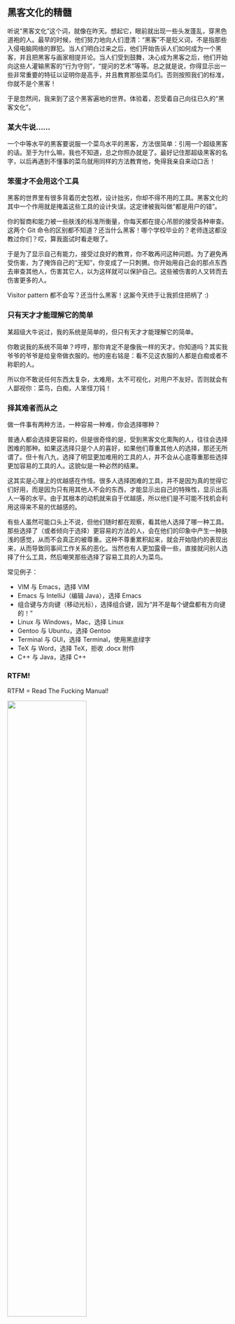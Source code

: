 <div class="inner">
<h2>黑客文化的精髓</h2>
<p>听说“黑客文化”这个词，就像在昨天。想起它，眼前就出现一些头发蓬乱，穿黑色道袍的人。最早的时候，他们努力地向人们澄清：“黑客”不是贬义词，不是指那些入侵电脑网络的罪犯。当人们明白过来之后，他们开始告诉人们如何成为一个黑客，并且把黑客与画家相提并论。当人们受到鼓舞，决心成为黑客之后，他们开始向这些人灌输黑客的“行为守则”，“提问的艺术”等等。总之就是说，你得显示出一些非常重要的特征以证明你是高手，并且教育那些菜鸟们。否则按照我们的标准，你就不是个黑客！</p>
<p>于是忽然间，我来到了这个黑客遍地的世界。体验着，忍受着自己向往已久的“黑客文化”。</p>
<h3 id="某大牛说">某大牛说……</h3>
<p>一个中等水平的黑客要说服一个菜鸟水平的黑客，方法很简单：引用一个超级黑客的话。至于为什么嘛，我也不知道，总之你照办就是了。最好记住那超级黑客的名字，以后再遇到不懂事的菜鸟就用同样的方法教育他，免得我亲自来动口舌！</p>
<h3 id="笨蛋才不会用这个工具">笨蛋才不会用这个工具</h3>
<p>黑客的世界里有很多背着历史包袱，设计拙劣，你却不得不用的工具。黑客文化的其中一个作用就是掩盖这些工具的设计失误。这定律被我叫做“都是用户的错”。</p>
<p>你的智商和能力被一些肤浅的标准所衡量，你每天都在提心吊胆的接受各种审查。这两个 Git 命令的区别都不知道？还当什么黑客！哪个学校毕业的？老师连这都没教过你们？哎，算我面试时看走眼了。</p>
<p>于是为了显示自己有能力，接受过良好的教育，你不敢再问这种问题。为了避免再受伤害，为了掩饰自己的“无知”，你变成了一只刺猬。你开始用自己会的那点东西去审查其他人，伤害其它人，以为这样就可以保护自己。这些被伤害的人又转而去伤害更多的人。</p>
<p>Visitor pattern 都不会写？还当什么黑客！这厮今天终于让我抓住把柄了 :)</p>
<h3 id="只有天才才能理解它的简单">只有天才才能理解它的简单</h3>
<p>某超级大牛说过，我的系统是简单的，但只有天才才能理解它的简单。</p>
<p>你敢说我的系统不简单？哼哼，那你肯定不是像我一样的天才。你知道吗？其实我爷爷的爷爷是给皇帝做衣服的。他的座右铭是：看不见这衣服的人都是白痴或者不称职的人。</p>
<p>所以你不敢说任何东西太复杂，太难用，太不可视化，对用户不友好。否则就会有人鄙视你：菜鸟，白痴，人笨怪刀钝！</p>
<h3 id="择其难者而从之">择其难者而从之</h3>
<p>做一件事有两种方法，一种容易一种难，你会选择哪种？</p>
<p>普通人都会选择更容易的，但是很奇怪的是，受到黑客文化熏陶的人，往往会选择困难的那种。如果这选择只是个人的喜好，如果他们尊重其他人的选择，那还无所谓了。但十有八九，选择了明显更加难用的工具的人，并不会从心底尊重那些选择更加容易的工具的人。这貌似是一种必然的结果。</p>
<p>这其实是心理上的优越感在作怪。很多人选择困难的工具，并不是因为真的觉得它们好用，而是因为只有用其他人不会的东西，才能显示出自己的特殊性，显示出高人一等的水平。由于其根本的动机就来自于优越感，所以他们是不可能不找机会利用这得来不易的优越感的。</p>
<p>有些人虽然可能口头上不说，但他们随时都在观察，看其他人选择了哪一种工具。那些选择了（或者倾向于选择）更容易的方法的人，会在他们的印象中产生一种肤浅的感觉，从而不会真正的被尊重。这种不尊重累积起来，就会开始隐约的表现出来，从而导致同事间工作关系的恶化。当然也有人更加露骨一些，直接就问别人选择了什么工具，然后嘲笑那些选择了容易工具的人为菜鸟。</p>
<p>常见例子：</p>
<ul>
<li>VIM 与 Emacs，选择 VIM</li>
<li>Emacs 与 IntelliJ（编辑 Java），选择 Emacs</li>
<li>组合键与方向键（移动光标），选择组合键，因为“并不是每个键盘都有方向键的！”</li>
<li>Linux 与 Windows，Mac，选择 Linux</li>
<li>Gentoo 与 Ubuntu，选择 Gentoo</li>
<li>Terminal 与 GUI，选择 Terminal，使用黑底绿字</li>
<li>TeX 与 Word，选择 TeX，拒收 .docx 附件</li>
<li>C++ 与 Java，选择 C++</li>
</ul>
<h3 id="rtfm">RTFM!</h3>
<p>RTFM = Read The Fucking Manual!</p>
<p><a href="http://abstrusegoose.com/227">
<img src="http://www.yinwang.org/images/the_fucking_manual.png" width="60%" /></a></p>
<p>（图片来源：<a href="http://abstrusegoose.com/227">Abstruse Goose</a>）</p>
<p>惯用法：有人在#java聊天室问了一个问题，结果大家回答说：“RTFM！”“菜鸟，去读了 API 再来这里混！”</p>
<h3 id="你不会-google-百度吗">你不会 Google (百度）吗？</h3>
<p>当这种现象普及开来之后，普通的问题你都不能问别人了。比如：“哎，今天会不会下雨呢？”因为在黑客文化里，别人的回答会是：“你不会 Google 吗！”当然，在中国这句话就是：“你不会百度吗！”</p>
<p>就像 IRC 里面的人一样，我不明白他们为什么在那里面，仿佛他们唯一的乐趣就是告诉别人“你不该问这个问题”，“你浪费了我的时间”。当这种现象普及到更广的社会，你知道会有什么结果吗？任何人都不要再对任何人说话了，因为说话全都是浪费时间。</p>
<p>“你不该问这个问题”这种说法是非常大的攻击行为，它是人类良好社会关系的杀手。其实对别人“该不该问这个问题”的“考虑”本身就是一个错误。我们甚至不应该说“你可以问这个问题”，因为那应该是不言而喻的，想都不用想。</p>
<p>任何人都允许问任何问题并不等于会浪费你的时间，因为你并不是必须回答每一个问题。所以我的做法总结下来就是一句话：我誓死捍卫你问问题的权利和尊严，但我不一定要回答你。比如在 IRC 聊天室，如果遇到有很初级的问题我懒得回答或者太忙，我不吭声就是了。我对问问题的人没有任何反感，我只是等其他人去回答他。但是“你不会 Google 吗！”肯定是非常不礼貌的做法。</p>
<h3 id="你问我所以你懂的没我多">你问我，所以你懂的没我多</h3>
<p>子贡问曰：“孔文子何以谓之文也？”子曰：“敏而好学，不耻下问，是以谓之文也。”</p>
<p>可不要被孔老二误导了！在黑客文化里，这种不耻下问的行为是相当危险的。一次可能还好，多几次之后，我看你不被当成傻b菜鸟才怪。</p>
<h3 id="希望你向我们学习">希望你向我们学习</h3>
<p>进了新的黑客公司很兴奋哈？可是发现代码里有不大好的地方怎么办呢？如果吭声，立即讨人嫌。如果不吭声，那就等于承认了我们的代码是“模范”咯。跟着学吧，小弟。要学像哦！</p>
<h3 id="这就是我们的作法">这就是我们的作法</h3>
<p>我们刚从某大公司挖来一个世界级高手。结果他对我们引以为豪的一段代码提出了异议，说那是 premature optimization，思路不清晰。切！</p>
<p>虽然他是世界级的高手，可我们才是这里的地头蛇，所以我们得告诉他：“这就是我们的作法！”</p>
<h3 id="结束语">结束语</h3>
<p>上面的小片段，估计在你自己的生活中已经出现过很多次了吧？它们也在我的生活中出现过很多次。不同的学校或者公司，有可能出现其中的几种或者全部。其实哪里来的什么“黑客文化”？文化就是文化，管你做什么工作。不要忘了黑客不过是一种工作，跟医生，律师，厨师，教师一样的。所谓黑客文化只不过是为一些人的各种无理怪癖找借口，搞特殊化。</p>
<p>按照以上标准，我不认为自己是个黑客。我是一个计算机科学家，我按照几百年来国际通用的礼节行事。计算机科学家与黑客的区别在于他不只按照工具的手册来完成规定的任务。他经常记不住别人设计的复杂工具如何使用，因为他本人是一个更好的设计师。他审视这些工具的设计合理性，发现蹩脚的地方，然后构思更好的设计方案。他总是嘲笑和自嘲，我们其实仍然生活在计算机的石器时代。</p>
<p>在自己的公司里，我希望创造一个更加人性化的氛围，而不是宣扬所谓的黑客文化。让所有人无论男女，无论水平如何都身心舒坦，受到尊重，可以谈天说地，不耻下问。</p>
</div>
<!--
<div class="ad-banner" style="margin-top: 5px">
<script async src="//pagead2.googlesyndication.com/pagead/js/adsbygoogle.js"></script>
<ins class="adsbygoogle"
                    style="display:inline-block;width:100%;height:90px"
                    data-ad-client="ca-pub-1331524016319584"
                    data-ad-slot="6657867155"></ins>
<script>(adsbygoogle = window.adsbygoogle || []).push({});</script>
</div>
        -->
<script data-ad-client="ca-pub-1331524016319584" async
            src="https://pagead2.googlesyndication.com/pagead/js/adsbygoogle.js">
</script>
    